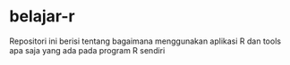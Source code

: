 # belajar-r
Repositori ini berisi tentang bagaimana menggunakan aplikasi R dan tools apa saja yang ada pada program R sendiri
